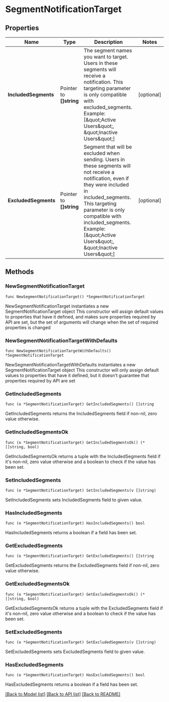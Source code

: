 # SegmentNotificationTarget

## Properties

Name | Type | Description | Notes
------------ | ------------- | ------------- | -------------
**IncludedSegments** | Pointer to **[]string** | The segment names you want to target. Users in these segments will receive a notification. This targeting parameter is only compatible with excluded_segments. Example: [\&quot;Active Users\&quot;, \&quot;Inactive Users\&quot;]  | [optional] 
**ExcludedSegments** | Pointer to **[]string** | Segment that will be excluded when sending. Users in these segments will not receive a notification, even if they were included in included_segments. This targeting parameter is only compatible with included_segments. Example: [\&quot;Active Users\&quot;, \&quot;Inactive Users\&quot;]  | [optional] 

## Methods

### NewSegmentNotificationTarget

`func NewSegmentNotificationTarget() *SegmentNotificationTarget`

NewSegmentNotificationTarget instantiates a new SegmentNotificationTarget object
This constructor will assign default values to properties that have it defined,
and makes sure properties required by API are set, but the set of arguments
will change when the set of required properties is changed

### NewSegmentNotificationTargetWithDefaults

`func NewSegmentNotificationTargetWithDefaults() *SegmentNotificationTarget`

NewSegmentNotificationTargetWithDefaults instantiates a new SegmentNotificationTarget object
This constructor will only assign default values to properties that have it defined,
but it doesn't guarantee that properties required by API are set

### GetIncludedSegments

`func (o *SegmentNotificationTarget) GetIncludedSegments() []string`

GetIncludedSegments returns the IncludedSegments field if non-nil, zero value otherwise.

### GetIncludedSegmentsOk

`func (o *SegmentNotificationTarget) GetIncludedSegmentsOk() (*[]string, bool)`

GetIncludedSegmentsOk returns a tuple with the IncludedSegments field if it's non-nil, zero value otherwise
and a boolean to check if the value has been set.

### SetIncludedSegments

`func (o *SegmentNotificationTarget) SetIncludedSegments(v []string)`

SetIncludedSegments sets IncludedSegments field to given value.

### HasIncludedSegments

`func (o *SegmentNotificationTarget) HasIncludedSegments() bool`

HasIncludedSegments returns a boolean if a field has been set.

### GetExcludedSegments

`func (o *SegmentNotificationTarget) GetExcludedSegments() []string`

GetExcludedSegments returns the ExcludedSegments field if non-nil, zero value otherwise.

### GetExcludedSegmentsOk

`func (o *SegmentNotificationTarget) GetExcludedSegmentsOk() (*[]string, bool)`

GetExcludedSegmentsOk returns a tuple with the ExcludedSegments field if it's non-nil, zero value otherwise
and a boolean to check if the value has been set.

### SetExcludedSegments

`func (o *SegmentNotificationTarget) SetExcludedSegments(v []string)`

SetExcludedSegments sets ExcludedSegments field to given value.

### HasExcludedSegments

`func (o *SegmentNotificationTarget) HasExcludedSegments() bool`

HasExcludedSegments returns a boolean if a field has been set.


[[Back to Model list]](../README.md#documentation-for-models) [[Back to API list]](../README.md#documentation-for-api-endpoints) [[Back to README]](../README.md)


